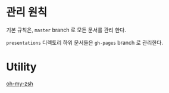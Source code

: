 # 관리 원칙

기본 규칙은, `master` branch 로 모든 문서를 관리 한다.

`presentations` 디렉토리 하위 문서들은 `gh-pages` branch 로 관리한다.


# Utility

[oh-my-zsh](https://wayhome25.github.io/etc/2017/03/12/zsh-alias/)